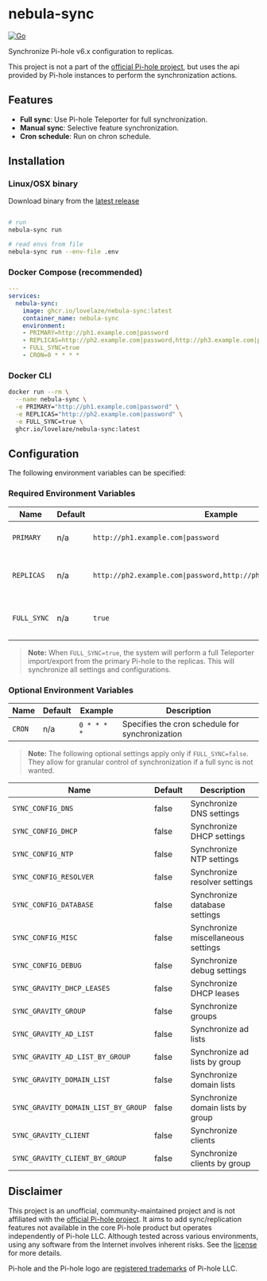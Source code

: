 # nebula-sync

[![Go](https://github.com/lovelaze/nebula-sync/actions/workflows/test.yml/badge.svg)](https://github.com/lovelaze/nebula-sync/actions/workflows/test.yml)

Synchronize Pi-hole v6.x configuration to replicas.

This project is not a part of the [official Pi-hole project](https://github.com/pi-hole), but uses the api provided by Pi-hole instances to perform the synchronization actions.

## Features
- **Full sync**: Use Pi-hole Teleporter for full synchronization.
- **Manual sync**: Selective feature synchronization.
- **Cron schedule**: Run on chron schedule.

## Installation

### Linux/OSX binary
Download binary from the [latest release](https://github.com/lovelaze/nebula-sync/releases/latest)
```bash

# run
nebula-sync run

# read envs from file
nebula-sync run --env-file .env
```

### Docker Compose (recommended)

```yaml
---
services:
  nebula-sync:
    image: ghcr.io/lovelaze/nebula-sync:latest
    container_name: nebula-sync
    environment:
    - PRIMARY=http://ph1.example.com|password
    - REPLICAS=http://ph2.example.com|password,http://ph3.example.com|password
    - FULL_SYNC=true
    - CRON=0 * * * *
```

### Docker CLI

```bash
docker run --rm \
  --name nebula-sync \
  -e PRIMARY="http://ph1.example.com|password" \
  -e REPLICAS="http://ph2.example.com|password" \
  -e FULL_SYNC=true \
  ghcr.io/lovelaze/nebula-sync:latest
```

## Configuration

The following environment variables can be specified:

### Required Environment Variables

| Name      | Default | Example                                          | Description                                              |
|-----------|---------|--------------------------------------------------|----------------------------------------------------------|
| `PRIMARY` | n/a     | `http://ph1.example.com\|password`                       | Specifies the primary Pi-hole configuration              |
| `REPLICAS`| n/a     | `http://ph2.example.com\|password,http://ph3.example.com\|password` | Specifies the list of replica Pi-hole configurations     |
| `FULL_SYNC` | n/a   | `true`                                           | Specifies whether to perform a full synchronization      |

> **Note:** When `FULL_SYNC=true`, the system will perform a full Teleporter import/export from the primary Pi-hole to the replicas. This will synchronize all settings and configurations.

### Optional Environment Variables

| Name     | Default | Example       | Description                                    |
|----------|---------|---------------|------------------------------------------------|
| `CRON`   | n/a     | `0 * * * *`   | Specifies the cron schedule for synchronization |

> **Note:** The following optional settings apply only if `FULL_SYNC=false`. They allow for granular control of synchronization if a full sync is not wanted.

| Name                              | Default | Description                            |
|-----------------------------------|---------|----------------------------------------|
| `SYNC_CONFIG_DNS`                  | false   | Synchronize DNS settings               |
| `SYNC_CONFIG_DHCP`                 | false   | Synchronize DHCP settings              |
| `SYNC_CONFIG_NTP`                  | false   | Synchronize NTP settings               |
| `SYNC_CONFIG_RESOLVER`             | false   | Synchronize resolver settings          |
| `SYNC_CONFIG_DATABASE`             | false   | Synchronize database settings          |
| `SYNC_CONFIG_MISC`                 | false   | Synchronize miscellaneous settings     |
| `SYNC_CONFIG_DEBUG`                | false   | Synchronize debug settings             |
| `SYNC_GRAVITY_DHCP_LEASES`         | false   | Synchronize DHCP leases                |
| `SYNC_GRAVITY_GROUP`               | false   | Synchronize groups                     |
| `SYNC_GRAVITY_AD_LIST`             | false   | Synchronize ad lists                   |
| `SYNC_GRAVITY_AD_LIST_BY_GROUP`    | false   | Synchronize ad lists by group          |
| `SYNC_GRAVITY_DOMAIN_LIST`         | false   | Synchronize domain lists               |
| `SYNC_GRAVITY_DOMAIN_LIST_BY_GROUP`| false   | Synchronize domain lists by group      |
| `SYNC_GRAVITY_CLIENT`              | false   | Synchronize clients                    |
| `SYNC_GRAVITY_CLIENT_BY_GROUP`     | false   | Synchronize clients by group           |


## Disclaimer

This project is an unofficial, community-maintained project and is not affiliated with the [official Pi-hole project](https://github.com/pi-hole). It aims to add sync/replication features not available in the core Pi-hole product but operates independently of Pi-hole LLC. Although tested across various environments, using any software from the Internet involves inherent risks. See the [license](https://github.com/lovelaze/nebula-sync/blob/main/LICENSE) for more details.

Pi-hole and the Pi-hole logo are [registered trademarks](https://pi-hole.net/trademark-rules-and-brand-guidelines) of Pi-hole LLC.



